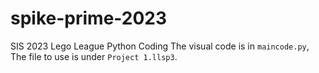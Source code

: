# spike-prime-2023
SIS 2023 Lego League Python Coding
The visual code is in `maincode.py`,
The file to use is under `Project 1.llsp3`.
